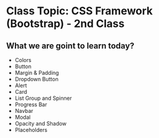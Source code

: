 # Class Topic: CSS Framework (Bootstrap) - 2nd Class

## What we are goint to learn today?
  - Colors
  - Button
  - Margin & Padding
  - Dropdown Button
  - Alert
  - Card
  - List Group and Spinner
  - Progress Bar
  - Navbar
  - Modal
  - Opacity and Shadow
  - Placeholders